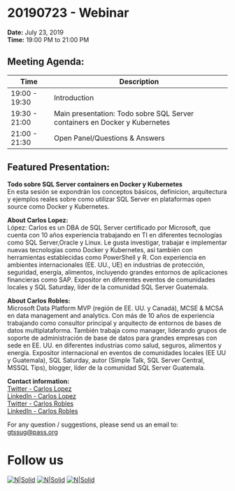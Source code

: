 
# 20190723 - Webinar

**Date:** July 23, 2019\
**Time:** 19:00 PM to 21:00 PM 

## Meeting Agenda:
Time | Description
--- | ---
19:00 - 19:30 | Introduction
19:30 - 21:00 | Main presentation: Todo sobre SQL Server containers en Docker y Kubernetes
21:00 - 21:30 | Open Panel/Questions & Answers

## Featured Presentation:
**Todo sobre SQL Server containers en Docker y Kubernetes**\
En esta sesión se expondrán los conceptos básicos, definicion, arquitectura y ejemplos reales sobre como utilizar SQL Server en plataformas open source como Docker y Kubernetes.

**About Carlos Lopez:**\
López: Carlos es un DBA de SQL Server certificado por Microsoft, que cuenta con 10 años experiencia trabajando en TI en diferentes tecnologías como SQL Server,Oracle y Linux. Le gusta investigar, trabajar e implementar nuevas tecnologías como
Docker y Kubernetes, así también con herramientas establecidas como PowerShell y R. Con experiencia en ambientes internacionales (EE. UU., UE) en industrias de protección, seguridad, energía, alimentos, incluyendo grandes entornos de aplicaciones financieras como SAP. Expositor en diferentes eventos de comunidades locales y SQL Saturday, líder de la comunidad SQL Server Guatemala.

**About Carlos Robles:**\
Microsoft Data Platform MVP (región de EE. UU. y Canadá), MCSE & MCSA en data management and analytics. Con más de 10 años de experiencia trabajando como consultor principal y arquitecto de entornos de bases de datos multiplataforma. También trabaja como manager, liderando grupos de soporte de administración de base de datos para grandes empresas con sede en EE. UU. en
diferentes industrias como salud, seguros, alimentos y energía. Expositor internacional en eventos de comunidades locales (EE UU y Guatemala), SQL Saturday, autor (Simple Talk, SQL Server Central, MSSQL Tips), blogger, líder de la comunidad SQL Server Guatemala.

**Contact information:**  
[Twitter - Carlos Lopez]  
[LinkedIn - Carlos Lopez]  
[Twitter - Carlos Robles]  
[LinkedIn - Carlos Robles]  

For any question / suggestions, please send us an email to:
gtssug@pass.org

# Follow us
[![N|Solid](http://dbamastery.com/wp-content/uploads/2018/08/if_browser_1055104.png)](http://gtssug.pass.org/) [![N|Solid](http://dbamastery.com/wp-content/uploads/2018/08/if_twitter_circle_color_107170.png)](https://twitter.com/gtssug) [![N|Solid](http://dbamastery.com/wp-content/uploads/2018/08/if_github_circle_black_107161.png)](https://github.com/GTSSUG)

[Twitter - Carlos Lopez]: <https://twitter.com/CarlosLopezSQL>
[LinkedIn - Carlos Lopez]: <https://www.linkedin.com/in/arlos-lopez-taks>
[Twitter - Carlos Robles]: <https://twitter.com/dbamastery>
[LinkedIn - Carlos Robles]: <https://www.linkedin.com/in/croblesdba>
